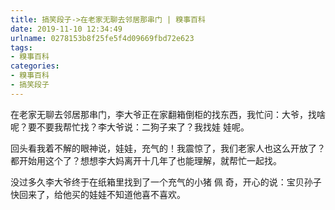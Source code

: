 ```yaml
---
title: 搞笑段子->在老家无聊去邻居那串门 | 糗事百科
date: 2019-11-10 12:34:49
urlname: 0278153b8f25fe5f4d09669fbd72e623
tags: 
- 糗事百科
categories:
- 糗事百科
- 搞笑段子
---
```

在老家无聊去邻居那串门，李大爷正在家翻箱倒柜的找东西，我忙问：大爷，找啥呢？要不要我帮忙找？李大爷说：二狗子来了？我找娃 娃呢。

回头看我着不解的眼神说，娃娃，充气的！我震惊了，我们老家人也这么开放了？都开始用这个了？想想李大妈离开十几年了也能理解，就帮忙一起找。

没过多久李大爷终于在纸箱里找到了一个充气的小猪   佩 奇，开心的说：宝贝孙子快回来了，给他买的娃娃不知道他喜不喜欢。


